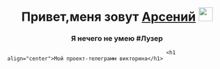 <h1 align="center">Привет,меня зовут <a href="https://daniilshat.ru/" target="_blank">Арсений</a> 
<img src="https://github.com/blackcater/blackcater/raw/main/images/Hi.gif" height="32"/></h1>
<h3 align="center">Я нечего не умею #Лузер</h3>

                                                       <h1 align="center">Мой проект-телеграмм викторина</h1>

